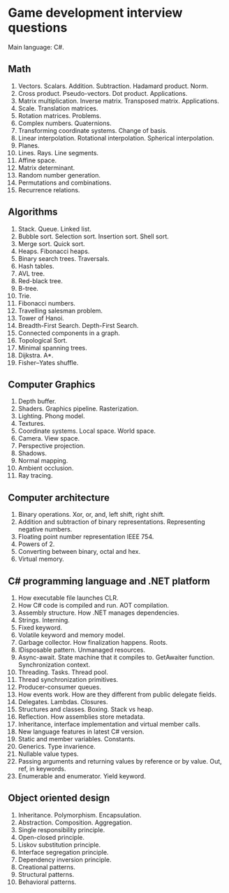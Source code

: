 # Game development interview questions

Main language: C#.

## Math

1. Vectors. Scalars. Addition. Subtraction. Hadamard product. Norm.
1. Cross product. Pseudo-vectors. Dot product. Applications.
1. Matrix multiplication. Inverse matrix. Transposed matrix. Applications.
1. Scale. Translation matrices.
1. Rotation matrices. Problems.
1. Complex numbers. Quaternions.
1. Transforming coordinate systems. Change of basis.
1. Linear interpolation. Rotational interpolation. Spherical interpolation.
1. Planes.
1. Lines. Rays. Line segments.
1. Affine space.
1. Matrix determinant.
1. Random number generation.
1. Permutations and combinations.
1. Recurrence relations.

## Algorithms

1. Stack. Queue. Linked list.
1. Bubble sort. Selection sort. Insertion sort. Shell sort.
1. Merge sort. Quick sort.
1. Heaps. Fibonacci heaps.
1. Binary search trees. Traversals.
1. Hash tables.
1. AVL tree.
1. Red-black tree.
1. B-tree.
1. Trie.
1. Fibonacci numbers.
1. Travelling salesman problem.
1. Tower of Hanoi.
1. Breadth-First Search. Depth-First Search.
1. Connected components in a graph.
1. Topological Sort.
1. Minimal spanning trees.
1. Dijkstra. A*.
1. Fisher–Yates shuffle.

## Computer Graphics

1. Depth buffer.
1. Shaders. Graphics pipeline. Rasterization.
1. Lighting. Phong model.
1. Textures.
1. Coordinate systems. Local space. World space.
1. Camera. View space.
1. Perspective projection.
1. Shadows.
1. Normal mapping.
1. Ambient occlusion.
1. Ray tracing.

## Computer architecture

1. Binary operations. Xor, or, and, left shift, right shift.
1. Addition and subtraction of binary representations. Representing negative numbers.
1. Floating point number representation IEEE 754.
1. Powers of 2.
1. Converting between binary, octal and hex.
1. Virtual memory.

## C# programming language and .NET platform

1. How executable file launches CLR.
1. How C# code is compiled and run. AOT compilation.
1. Assembly structure. How .NET manages dependencies.
1. Strings. Interning.
1. Fixed keyword.
1. Volatile keyword and memory model.
1. Garbage collector. How finalization happens. Roots.
1. IDisposable pattern. Unmanaged resources.
1. Async-await. State machine that it compiles to. GetAwaiter function. Synchronization context.
1. Threading. Tasks. Thread pool.
1. Thread synchronization primitives.
1. Producer-consumer queues.
1. How events work. How are they different from public delegate fields.
1. Delegates. Lambdas. Closures.
1. Structures and classes. Boxing. Stack vs heap.
1. Reflection. How assemblies store metadata.
1. Inheritance, interface implementation and virtual member calls.
1. New language features in latest C# version.
1. Static and member variables. Constants.
1. Generics. Type invarience.
1. Nullable value types.
1. Passing arguments and returning values by reference or by value. Out, ref, in keywords.
1. Enumerable and enumerator. Yield keyword.

## Object oriented design

1. Inheritance. Polymorphism. Encapsulation.
1. Abstraction. Composition. Aggregation.
1. Single responsibility principle.
1. Open-closed principle.
1. Liskov substitution principle.
1. Interface segregation principle.
1. Dependency inversion principle.
1. Creational patterns.
1. Structural patterns.
1. Behavioral patterns.
